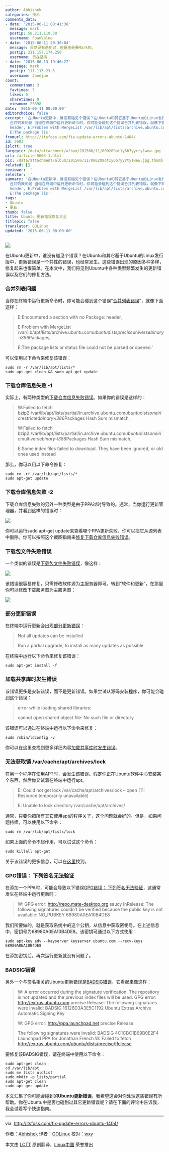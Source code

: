 ```yaml
---
author: Abhishek
categories: 技术
comments_data:
- date: '2015-06-11 08:41:36'
  message: mark
  postip: 58.211.119.30
  username: FoamValue
- date: '2015-06-11 20:30:04'
  message: 虽然没有遇到过，但是还是要Mark的。
  postip: 211.157.174.250
  username: 贵在坚持
- date: '2015-06-13 19:46:27'
  message: mark
  postip: 111.113.23.5
  username: Janejue
count:
  commentnum: 3
  favtimes: 7
  likes: 0
  sharetimes: 0
  viewnum: 25898
date: '2015-06-11 08:00:00'
editorchoice: false
excerpt: '在Ubuntu更新中，谁没有碰见个错误？在Ubuntu和其它基于Ubuntu的Linux发行版中，更新错误是一个共性的错误，也经常发生。这些错误出现的原因多种多样，修复起来也很简单。在本文中，我们将见到Ubuntu中各种类型频繁发生的更新错误以及它们的修复方法。
  合并列表问题 当你在终端中运行更新命令时，你可能会碰到这个错误合并列表错误，就像下面这样：  E:Encountered a section with no Package:
  header, E:Problem with MergeList /var/lib/apt/lists/archive.ubuntu.comubuntudistspreciseuniversebinary-i386Packages,
  E:The package lis'
fromurl: http://itsfoss.com/fix-update-errors-ubuntu-1404/
id: 5603
islctt: true
largepic: /data/attachment/album/201506/11/000209ot1y6b7yyrty1wew.jpg
url: /article-5603-1.html
pic: /data/attachment/album/201506/11/000209ot1y6b7yyrty1wew.jpg.thumb.jpg
related: []
reviewer: ''
selector: ''
summary: '在Ubuntu更新中，谁没有碰见个错误？在Ubuntu和其它基于Ubuntu的Linux发行版中，更新错误是一个共性的错误，也经常发生。这些错误出现的原因多种多样，修复起来也很简单。在本文中，我们将见到Ubuntu中各种类型频繁发生的更新错误以及它们的修复方法。
  合并列表问题 当你在终端中运行更新命令时，你可能会碰到这个错误合并列表错误，就像下面这样：  E:Encountered a section with no Package:
  header, E:Problem with MergeList /var/lib/apt/lists/archive.ubuntu.comubuntudistspreciseuniversebinary-i386Packages,
  E:The package lis'
tags:
- Ubuntu
- 更新
thumb: false
title: Ubuntu 更新错误修复大全
titlepic: false
translator: GOLinux
updated: '2015-06-11 08:00:00'
---
```


![](/data/attachment/album/201506/11/000209ot1y6b7yyrty1wew.jpg)


在Ubuntu更新中，谁没有碰见个错误？在Ubuntu和其它基于Ubuntu的Linux发行版中，更新错误是一个共性的错误，也经常发生。这些错误出现的原因多种多样，修复起来也很简单。在本文中，我们将见到Ubuntu中各种类型频繁发生的更新错误以及它们的修复方法。


### 合并列表问题


当你在终端中运行更新命令时，你可能会碰到这个错误“[合并列表错误](http://itsfoss.com/how-to-fix-problem-with-mergelist/)”，就像下面这样：



> 
> E:Encountered a section with no Package: header,
> 
> 
> E:Problem with MergeList /var/lib/apt/lists/archive.ubuntu.com*ubuntu*dists*precise*universe*binary-i386*Packages,
> 
> 
> E:The package lists or status file could not be parsed or opened.’
> 
> 
> 


可以使用以下命令来修复该错误：



```
sudo rm -r /var/lib/apt/lists/*
sudo apt-get clean && sudo apt-get update

```

### 下载仓库信息失败 -1


实际上，有两种类型的[下载仓库信息失败错误](http://itsfoss.com/solve-ubuntu-error-failed-to-download-repository-information-check-your-internet-connection/)。如果你的错误是这样的：



> 
> W:Failed to fetch bzip2:/var/lib/apt/lists/partial/in.archive.ubuntu.com*ubuntu*dists*oneiric*restricted*binary-i386*Packages Hash Sum mismatch,
> 
> 
> W:Failed to fetch bzip2:/var/lib/apt/lists/partial/in.archive.ubuntu.com*ubuntu*dists*oneiric*multiverse*binary-i386*Packages Hash Sum mismatch,
> 
> 
> E:Some index files failed to download. They have been ignored, or old ones used instead
> 
> 
> 


那么，你可以用以下命令修复：



```
sudo rm -rf /var/lib/apt/lists/*
sudo apt-get update

```

### 下载仓库信息失败 -2


下载仓库信息失败的另外一种类型是由于PPA过时导致的。通常，当你运行更新管理器，并看到这样的错误时：


![](/data/attachment/album/201506/11/000209ttirth77rr9iitfk.png)


你可以运行sudo apt-get update来查看哪个PPA更新失败，你可以把它从源列表中删除。你可以按照这个截图指南来[修复下载仓库信息失败错误](http://itsfoss.com/failed-to-download-repository-information-ubuntu-13-04/)。


### 下载包文件失败错误


一个类似的错误是[下载包文件失败错误](http://itsfoss.com/fix-failed-download-package-files-error-ubuntu/)，像这样：


![](/data/attachment/album/201506/11/000210yjd7ex7vvff6epse.jpg)


该错误很容易修复，只需修改软件源为主服务器即可。转到“软件和更新”，在那里你可以修改下载服务器为主服务器：


![](/data/attachment/album/201506/11/000210h0fu9fc5mu7h05p7.jpg)


### 部分更新错误


在终端中运行更新会出现[部分更新错误](http://itsfoss.com/fix-partial-upgrade-error-elementary-os-luna-quick-tip/)：



> 
> Not all updates can be installed
> 
> 
> Run a partial upgrade, to install as many updates as possible
> 
> 
> 


在终端中运行以下命令来修复该错误：



```
sudo apt-get install -f

```

### 加载共享库时发生错误


该错误更多是安装错误，而不是更新错误。如果尝试从源码安装程序，你可能会碰到这个错误：



> 
> error while loading shared libraries:
> 
> 
> cannot open shared object file: No such file or directory
> 
> 
> 


该错误可以通过在终端中运行以下命令来修复：



```
sudo /sbin/ldconfig -v

```

你可以在这里查找到更多详细内容[加载共享库时发生错误](http://itsfoss.com/solve-open-shared-object-file-quick-tip/)。


### 无法获取锁 /var/cache/apt/archives/lock


在另一个程序在使用APT时，会发生该错误。假定你正在Ubuntu软件中心安装某个东西，然后你又试着在终端中运行apt。



> 
> E: Could not get lock /var/cache/apt/archives/lock – open (11: Resource temporarily unavailable)
> 
> 
> E: Unable to lock directory /var/cache/apt/archives/
> 
> 
> 


通常，只要你把所有其它使用apt的程序关了，这个问题就会好的。但是，如果问题持续，可以使用以下命令：



```
sudo rm /var/lib/apt/lists/lock

```

如果上面的命令不起作用，可以试试这个命令：



```
sudo killall apt-get

```

关于该错误的更多信息，可以在[这里](http://itsfoss.com/fix-ubuntu-install-error/)找到。


### GPG错误： 下列签名无法验证


在添加一个PPA时，可能会导致以下错误[GPG错误： 下列签名无法验证](http://itsfoss.com/solve-gpg-error-signatures-verified-ubuntu/)，这通常发生在终端中运行更新时：



> 
> W: GPG error: <http://repo.mate-desktop.org> saucy InRelease: The following signatures couldn’t be verified because the public key is not available: NO\_PUBKEY 68980A0EA10B4DE8
> 
> 
> 


我们所要做的，就是获取系统中的这个公钥，从信息中获取密钥号。在上述信息中，密钥号为68980A0EA10B4DE8。该密钥可通过以下方式使用：



```
sudo apt-key adv --keyserver keyserver.ubuntu.com --recv-keys 68980A0EA10B4DE8

```

在添加密钥后，再次运行更新就没有问题了。


### BADSIG错误


另外一个与签名相关的Ubuntu更新错误是[BADSIG错误](http://itsfoss.com/solve-badsig-error-quick-tip/)，它看起来像这样：



> 
> W: A error occurred during the signature verification. The repository is not updated and the previous index files will be used. GPG error: <http://extras.ubuntu.com> precise Release: The following signatures were invalid: BADSIG 16126D3A3E5C1192 Ubuntu Extras Archive Automatic Signing Key
> 
> 
> W: GPG error: <http://ppa.launchpad.net> precise Release:
> 
> 
> The following signatures were invalid: BADSIG 4C1CBC1B69B0E2F4 Launchpad PPA for Jonathan French W: Failed to fetch <http://extras.ubuntu.com/ubuntu/dists/precise/Release>
> 
> 
> 


要修复该BADSIG错误，请在终端中使用以下命令：



```
sudo apt-get clean
cd /var/lib/apt
sudo mv lists oldlist
sudo mkdir -p lists/partial
sudo apt-get clean
sudo apt-get update

```

本文汇集了你可能会碰到的**Ubuntu更新错误**，我希望这会对你处理这些错误有所帮助。你在Ubuntu中是否也碰到过其它更新错误呢？请在下面的评论中告诉我，我会试着写个快速指南。




---


via: <http://itsfoss.com/fix-update-errors-ubuntu-1404/>


作者：[Abhishek](http://itsfoss.com/author/abhishek/) 译者：[GOLinux](https://github.com/GOLinux) 校对：[wxy](https://github.com/wxy)


本文由 [LCTT](https://github.com/LCTT/TranslateProject) 原创翻译，[Linux中国](https://linux.cn/) 荣誉推出